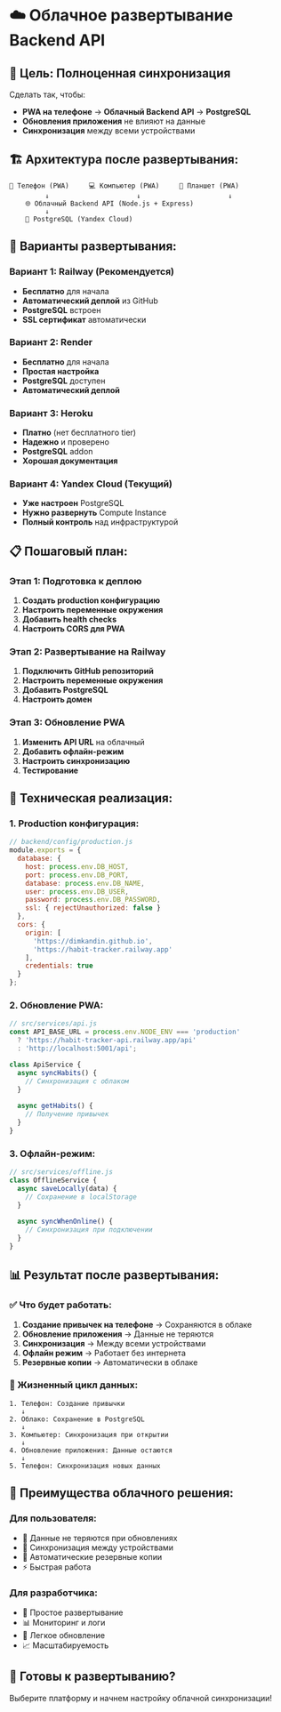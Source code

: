 # ☁️ Облачное развертывание Backend API

## 🎯 **Цель: Полноценная синхронизация**

Сделать так, чтобы:
- **PWA на телефоне** → **Облачный Backend API** → **PostgreSQL**
- **Обновления приложения** не влияют на данные
- **Синхронизация** между всеми устройствами

## 🏗️ **Архитектура после развертывания:**

```
📱 Телефон (PWA)     💻 Компьютер (PWA)     📱 Планшет (PWA)
         ↓                      ↓                      ↓
    🌐 Облачный Backend API (Node.js + Express)
         ↓
    💾 PostgreSQL (Yandex Cloud)
```

## 🚀 **Варианты развертывания:**

### **Вариант 1: Railway (Рекомендуется)**
- **Бесплатно** для начала
- **Автоматический деплой** из GitHub
- **PostgreSQL** встроен
- **SSL сертификат** автоматически

### **Вариант 2: Render**
- **Бесплатно** для начала
- **Простая настройка**
- **PostgreSQL** доступен
- **Автоматический деплой**

### **Вариант 3: Heroku**
- **Платно** (нет бесплатного tier)
- **Надежно** и проверено
- **PostgreSQL** addon
- **Хорошая документация**

### **Вариант 4: Yandex Cloud (Текущий)**
- **Уже настроен** PostgreSQL
- **Нужно развернуть** Compute Instance
- **Полный контроль** над инфраструктурой

## 📋 **Пошаговый план:**

### **Этап 1: Подготовка к деплою**

1. **Создать production конфигурацию**
2. **Настроить переменные окружения**
3. **Добавить health checks**
4. **Настроить CORS для PWA**

### **Этап 2: Развертывание на Railway**

1. **Подключить GitHub репозиторий**
2. **Настроить переменные окружения**
3. **Добавить PostgreSQL**
4. **Настроить домен**

### **Этап 3: Обновление PWA**

1. **Изменить API URL** на облачный
2. **Добавить офлайн-режим**
3. **Настроить синхронизацию**
4. **Тестирование**

## 🔧 **Техническая реализация:**

### **1. Production конфигурация:**

```javascript
// backend/config/production.js
module.exports = {
  database: {
    host: process.env.DB_HOST,
    port: process.env.DB_PORT,
    database: process.env.DB_NAME,
    user: process.env.DB_USER,
    password: process.env.DB_PASSWORD,
    ssl: { rejectUnauthorized: false }
  },
  cors: {
    origin: [
      'https://dimkandin.github.io',
      'https://habit-tracker.railway.app'
    ],
    credentials: true
  }
};
```

### **2. Обновление PWA:**

```javascript
// src/services/api.js
const API_BASE_URL = process.env.NODE_ENV === 'production' 
  ? 'https://habit-tracker-api.railway.app/api'
  : 'http://localhost:5001/api';

class ApiService {
  async syncHabits() {
    // Синхронизация с облаком
  }
  
  async getHabits() {
    // Получение привычек
  }
}
```

### **3. Офлайн-режим:**

```javascript
// src/services/offline.js
class OfflineService {
  async saveLocally(data) {
    // Сохранение в localStorage
  }
  
  async syncWhenOnline() {
    // Синхронизация при подключении
  }
}
```

## 📊 **Результат после развертывания:**

### **✅ Что будет работать:**

1. **Создание привычек на телефоне** → Сохраняются в облаке
2. **Обновление приложения** → Данные не теряются
3. **Синхронизация** → Между всеми устройствами
4. **Офлайн режим** → Работает без интернета
5. **Резервные копии** → Автоматически в облаке

### **🔄 Жизненный цикл данных:**

```
1. Телефон: Создание привычки
   ↓
2. Облако: Сохранение в PostgreSQL
   ↓
3. Компьютер: Синхронизация при открытии
   ↓
4. Обновление приложения: Данные остаются
   ↓
5. Телефон: Синхронизация новых данных
```

## 🎯 **Преимущества облачного решения:**

### **Для пользователя:**
- 📱 Данные не теряются при обновлениях
- 🔄 Синхронизация между устройствами
- 💾 Автоматические резервные копии
- ⚡ Быстрая работа

### **Для разработчика:**
- 🚀 Простое развертывание
- 📊 Мониторинг и логи
- 🔧 Легкое обновление
- 📈 Масштабируемость

## 🚀 **Готовы к развертыванию?**

Выберите платформу и начнем настройку облачной синхронизации! 